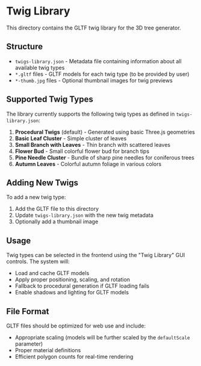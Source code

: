 # Twig Library

This directory contains the GLTF twig library for the 3D tree generator.

## Structure

- `twigs-library.json` - Metadata file containing information about all available twig types
- `*.gltf` files - GLTF models for each twig type (to be provided by user)
- `*-thumb.jpg` files - Optional thumbnail images for twig previews

## Supported Twig Types

The library currently supports the following twig types as defined in `twigs-library.json`:

1. **Procedural Twigs** (default) - Generated using basic Three.js geometries
2. **Basic Leaf Cluster** - Simple cluster of leaves
3. **Small Branch with Leaves** - Thin branch with scattered leaves  
4. **Flower Bud** - Small colorful flower bud for branch tips
5. **Pine Needle Cluster** - Bundle of sharp pine needles for coniferous trees
6. **Autumn Leaves** - Colorful autumn foliage in various colors

## Adding New Twigs

To add a new twig type:

1. Add the GLTF file to this directory
2. Update `twigs-library.json` with the new twig metadata
3. Optionally add a thumbnail image

## Usage

Twig types can be selected in the frontend using the "Twig Library" GUI controls. The system will:

- Load and cache GLTF models
- Apply proper positioning, scaling, and rotation
- Fallback to procedural generation if GLTF loading fails
- Enable shadows and lighting for GLTF models

## File Format

GLTF files should be optimized for web use and include:
- Appropriate scaling (models will be further scaled by the `defaultScale` parameter)
- Proper material definitions
- Efficient polygon counts for real-time rendering